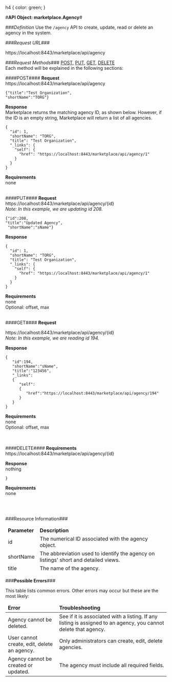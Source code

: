 h4 {
    color: green;
   }

#<b>API Object: marketplace.Agency</b>#

###<i>Definition</i> 
Use the `/agency` API to create, update, read or delete an agency in the system. 
 
###<i>Request URL</i>###

https://localhost:8443/marketplace/api/agency 

###<i>Request Methods</i>###
[POST](https://github.com/stephaniesaylor/Practice-Repo/blob/master/OZP_agencyAPI.md#POST),
[PUT](https://github.com/stephaniesaylor/Practice-Repo/blob/master/OZP_agencyAPI.md#PUT), 
[GET](https://github.com/stephaniesaylor/Practice-Repo/blob/master/OZP_agencyAPI.md#GET), [DELETE](https://github.com/stephaniesaylor/Practice-Repo/blob/master/OZP_agencyAPI.md#DELETE)
<br>
Each method will be explained in the following sections:

####<span style="color:#6E6E6E"><a name=POST>POST</a></span>####
<b>Request</b><br>
https://localhost:8443/marketplace/api/agency

    {"title":"Test Organization", 
    "shortName":"TORG"}

<b>Response</b> <br>
Marketplace returns the matching agency ID, as shown below. However, if the ID is an empty string, Marketplace will return a list of all agencies.

    {
      "id": 1,
      "shortName": "TORG",
      "title": "Test Organization",
      "_links": {
        "self": {
          "href": "https://localhost:8443/marketplace/api/agency/1"
        }
      }
    }

<b>Requirements</b> <br>
none
<br>
<br>



####<a name=PUT>PUT</a>####
<b>Request</b>
<br>
https://localhost:8443/marketplace/api/agency/{id}
<br><i>Note: In this example, we are updating id 208.</i>

    {"id":208,
    "title":"Updated Agency",
     "shortName":"sName"}

<b>Response</b>
<br>
    
    {
      "id": 1,
      "shortName": "TORG",
      "title": "Test Organization",
      "_links": {
        "self": {
          "href": "https://localhost:8443/marketplace/api/agency/1"
        }
      }
    }
<b>Requirements</b> <br>
none
<br>Optional: offset, max
<br>
<br>


####<a name=GET>GET</a>####
<b>Request</b><br>

https://localhost:8443/marketplace/api/agency/{id}
<br><i>Note: In this example, we are reading id 194.</i>

<b>Response</b>

    {
       "id":194,
       "shortName":"sName",
       "title":"123456",
       "_links":
       {
          "self":
          {
             "href":"https://localhost:8443/marketplace/api/agency/194"
          }
       }
    }

<b>Requirements</b> <br>
none
<br>Optional: offset, max
<br>
<br>
<br>

####<a name=DELETE>DELETE</a>####
<b>Requirements</b>
<br>https://localhost:8443/marketplace/api/agency/{id}
<br>

<b>Response</b>
<br>
nothing<br>    
       
    }
<b>Requirements</b> <br>
none

<br>
<br>

###Resource Information###
<table style="width:100%">
  <thead>
    <td><b>Parameter</b></td>
    <td><b>Description</b></td
  </thead>
  <tr>
    <td>id</td>
    <td>The numerical ID associated with the agency object.</td> 
    </tr>
  <tr>
    <td>shortName</td>
    <td>The abbreviation used to identify the agency on listings' short and detailed views.</td> 
  </tr>
  <tr>
    <td>title</td>
    <td>The name of the agency.</td> 
  </tr>
  
</table>


###<b>Possible Errors</b>###

This table lists common errors. Other errors may occur but these are the most likely:
<table style="width:100%">
  <thead>
    <td><b>Error</b></td>
    <td><b>Troubleshooting</b></td>
  </thead>
  <tr>
    <td>Agency cannot be deleted.
</td>
    <td>See if it is associated with a listing. If any listing is assigned to an agency, you cannot delete that agency.</td> 
  </tr>
  <tr>
    <td>User cannot create, edit, delete an agency.
</td>
    <td>Only administrators can create, edit, delete agencies.</td> 
  </tr>  
  <tr>
    <td>Agency cannot be created or updated.
</td>
    <td>The agency must include all required fields.</td> 
  </tr>
</table> 
